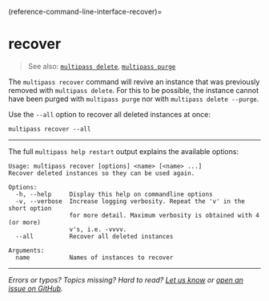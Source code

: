 (reference-command-line-interface-recover)=
# recover

> See also: [`multipass delete`](/reference/command-line-interface/delete), [`multipass purge`](/reference/command-line-interface/purge)

The `multipass recover` command will revive an instance that was previously removed with `multipass delete`. For this to be possible, the instance cannot have been purged with `multipass purge` nor with `multipass delete --purge`.

Use the `--all` option to recover all deleted instances at once:

```{code-block} text
multipass recover --all
```

---

The full `multipass help restart` output explains the available options:

```{code-block} text
Usage: multipass recover [options] <name> [<name> ...]
Recover deleted instances so they can be used again.

Options:
  -h, --help     Display this help on commandline options
  -v, --verbose  Increase logging verbosity. Repeat the 'v' in the short option
                 for more detail. Maximum verbosity is obtained with 4 (or more)
                 v's, i.e. -vvvv.
  --all          Recover all deleted instances

Arguments:
  name           Names of instances to recover
```

---

*Errors or typos? Topics missing? Hard to read? <a href="https://docs.google.com/forms/d/e/1FAIpQLSd0XZDU9sbOCiljceh3rO_rkp6vazy2ZsIWgx4gsvl_Sec4Ig/viewform?usp=pp_url&entry.317501128=https://canonical.com/multipass/docs/recover-command" target="_blank">Let us know</a> or <a href="https://github.com/canonical/multipass/issues/new/choose" target="_blank">open an issue on GitHub</a>.*
